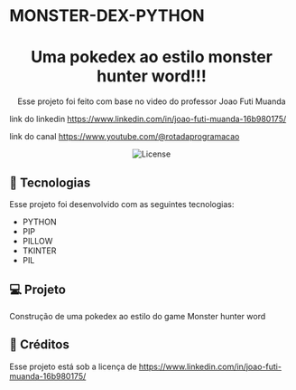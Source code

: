 # MONSTER-DEX-PYTHON

<h1 align="center"> Uma pokedex ao estilo monster hunter word!!! </h1>

<p align="center">
Esse projeto foi feito com base no video do professor Joao Futi Muanda

link do linkedin https://www.linkedin.com/in/joao-futi-muanda-16b980175/

link do canal https://www.youtube.com/@rotadaprogramacao

</p>

<p align="center">
  <img alt="License" src="https://www.google.com.br/url?sa=i&url=https%3A%2F%2Fwww.terra.com.br%2Fgameon%2Fmonster-hunter-world-e-mais-jogos-saem-do-game-pass-em-30-de-junho%2C56b191aa487503bc465b25f41b7cff96xldt9kfq.html&psig=AOvVaw3V0LzoKnqfuFsCtM2n1gxr&ust=1669514865882000&source=images&cd=vfe&ved=0CBAQjRxqFwoTCNjN1NXhyvsCFQAAAAAdAAAAABAF">
</p>

## 🚀 Tecnologias

Esse projeto foi desenvolvido com as seguintes tecnologias:

- PYTHON
- PIP
- PILLOW
- TKINTER
- PIL

## 💻 Projeto

Construção de uma pokedex ao estilo do game Monster hunter word

## :memo: Créditos

Esse projeto está sob a licença de https://www.linkedin.com/in/joao-futi-muanda-16b980175/
